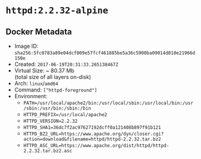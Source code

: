 # `httpd:2.2.32-alpine`

## Docker Metadata

- Image ID: `sha256:5fc0783a89e04dcf009e57fcf461885be5a36c5900ba09014d010e21966d150e`
- Created: `2017-06-19T20:31:33.265138467Z`
- Virtual Size: ~ 80.37 Mb  
  (total size of all layers on-disk)
- Arch: `linux`/`amd64`
- Command: `["httpd-foreground"]`
- Environment:
  - `PATH=/usr/local/apache2/bin:/usr/local/sbin:/usr/local/bin:/usr/sbin:/usr/bin:/sbin:/bin`
  - `HTTPD_PREFIX=/usr/local/apache2`
  - `HTTPD_VERSION=2.2.32`
  - `HTTPD_SHA1=36dc7f2ac97627192dcff0a121408b897f91b121`
  - `HTTPD_BZ2_URL=https://www.apache.org/dyn/closer.cgi?action=download&filename=httpd/httpd-2.2.32.tar.bz2`
  - `HTTPD_ASC_URL=https://www.apache.org/dist/httpd/httpd-2.2.32.tar.bz2.asc`
